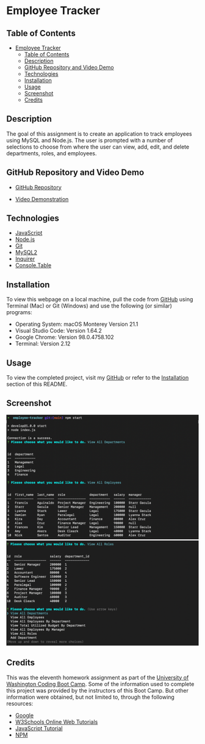 # Employee Tracker

## Table of Contents

- [Employee Tracker](#employee-tracker)
  - [Table of Contents](#table-of-contents)
  - [Description](#description)
  - [GitHub Repository and Video Demo](#github-repository-and-video-demo)
  - [Technologies](#technologies)
  - [Installation](#installation)
  - [Usage](#usage)
  - [Screenshot](#screenshot)
  - [Credits](#credits)

## Description

The goal of this assignment is to create an application to track employees using MySQL and Node.js. The user is prompted with a number of selections to choose from where the user can view, add, edit, and delete departments, roles, and employees.

## GitHub Repository and Video Demo

- [GitHub Repository](https://github.com/nayrsicnarf/employee-tracker.git)

- [Video Demonstration](https://drive.google.com/file/d/1pb9aUuI61gl7y35_gLQYJ_L_2HWeh9bX/view?usp=sharing)

## Technologies

- [JavaScript](https://www.w3schools.com/js/)
- [Node.js](https://nodejs.org/en/docs/)
- [Git](https://git-scm.com/doc)
- [MySQL2](https://www.npmjs.com/package/mysql2#documentation)
- [Inquirer](https://www.npmjs.com/package/inquirer#documentation)
- [Console.Table](https://www.npmjs.com/package/console.table)

## Installation

To view this webpage on a local machine, pull the code from [GitHub](https://github.com/nayrsicnarf/employee-tracker.git) using Terminal (Mac) or Git (Windows) and use the following (or similar) programs:

- Operating System: macOS Monterey Version 21.1
- Visual Studio Code: Version 1.64.2
- Google Chrome: Version 98.0.4758.102
- Terminal: Version 2.12

## Usage

To view the completed project, visit my [GitHub](https://github.com/nayrsicnarf/employee-tracker.git) or refer to the [Installation](#installation) section of this README.

## Screenshot

![Employee Tracker Screenshot 1](/Assets/emptrac1.png)
![Employee Tracker Screenshot 2](/Assets/emptrac2.png)

## Credits

This was the eleventh homework assignment as part of the [University of Washington Coding Boot Camp](https://bootcamp.uw.edu/coding/). Some of the information used to complete this project was provided by the instructors of this Boot Camp. But other information were obtained, but not limited to, through the following resources:

- [Google](https://www.google.com/)
- [W3Schools Online Web Tutorials](https://www.w3schools.com/)
- [JavaScript Tutorial](https://www.javascripttutorial.net/)
- [NPM](https://docs.npmjs.com/)